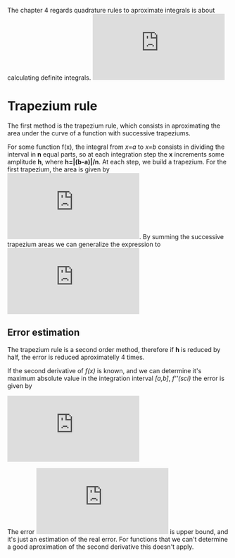 The chapter 4 regards quadrature rules to aproximate integrals is about calculating definite integrals.
![equation](http://latex.codecogs.com/gif.latex?%5Cint_%7Ba%7D%5E%7Bb%7Df%28x%29dx)

# Trapezium rule

The first method is the trapezium rule, which consists in aproximating the area under the curve of a function with successive trapeziums. 

For some function f(x), the integral from _x=a_ to _x=b_ consists in dividing the interval in **n** equal parts, so at each integration step the **x** increments some amplitude **h**, where **h=|(b-a)|/n**. At each step, we build a trapezium. For the first trapezium, the area is given by ![equation](http://latex.codecogs.com/gif.latex?%5Cinline%20%5Cfrac%7Bf%28a%29&plus;f%28a&plus;h%29%7D%7B2%7D*h). By summing the successive trapezium areas we can generalize the expression to 
![equation](http://latex.codecogs.com/gif.latex?%5Cint_%7Ba%7D%5E%7Bb%7Df%28x%29%3D%5Cfrac%7Bh%7D%7B2%7D%5Ccdot%20%5Bf%28a%29&plus;f%28a&plus;h%29%20&plus;%20f%28a&plus;2h%29%20&plus;%20...%20&plus;%20f%28a&plus;%28n-1%29h%29%20&plus;%20f%28b%29%5D)

## Error estimation

The trapezium rule is a second order method, therefore if **h** is reduced by half, the error is reduced aproximatelly 4 times.

If the second derivative of _f(x)_ is known, and we can determine it's maximum absolute value in the integration interval _[a,b]_, _f''(sci)_ the error is given by

![equation](http://latex.codecogs.com/gif.latex?%5Cvarepsilon%20%3D%20-%5Cfrac%7B%28b-a%29%5E%7B3%7D%7D%7B12n%5E%7B2%7D%7D%5Ccdot%20%7Bf%7D%27%27%28%5Cxi%20%29)

The error ![equation](http://latex.codecogs.com/gif.latex?%5Cinline%20%5Cvarepsilon) is upper bound, and it's just an estimation of the real error. For functions that we can't determine a good aproximation of the second derivative this doesn't apply.